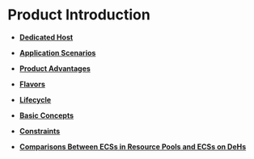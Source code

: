 # Product Introduction<a name="EN-US_TOPIC_0046247044"></a>

-   **[Dedicated Host](dedicated-host.md)**  

-   **[Application Scenarios](application-scenarios.md)**  

-   **[Product Advantages](product-advantages.md)**  

-   **[Flavors](flavors.md)**  

-   **[Lifecycle](lifecycle.md)**  

-   **[Basic Concepts](basic-concepts.md)**  

-   **[Constraints](constraints.md)**  

-   **[Comparisons Between ECSs in Resource Pools and ECSs on DeHs](comparisons-between-ecss-in-resource-pools-and-ecss-on-dehs.md)**  


